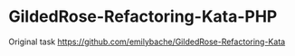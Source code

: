 # GildedRose-Refactoring-Kata-PHP

Original task https://github.com/emilybache/GildedRose-Refactoring-Kata
